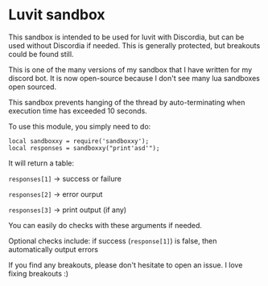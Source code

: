 # Luvit sandbox
This sandbox is intended to be used for luvit with Discordia, but can be used without Discordia if needed. This is generally protected, but breakouts could be found still.

This is one of the many versions of my sandbox that I have written for my discord bot. It is now open-source because I don't see many lua sandboxes open sourced.

This sandbox prevents hanging of the thread by auto-terminating when execution time has exceeded 10 seconds.

To use this module, you simply need to do:
```
local sandboxxy = require('sandboxxy');
local responses = sandboxxy("print'asd'");
```

It will return a table:

`responses[1]` -> success or failure

`responses[2]` -> error ourput

`responses[3]` -> print output (if any)

You can easily do checks with these arguments if needed.

Optional checks include:
if success (`response[1]`) is false, then automatically output errors

If you find any breakouts, please don't hesitate to open an issue. I love fixing breakouts :)
